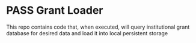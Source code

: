 # PASS Grant Loader
This repo contains code that, when executed, will query institutional grant database for desired data and load it into local persistent storage
